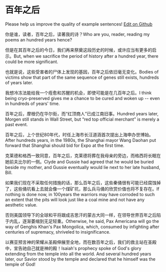 # 百年之后

Please help us improve the quality of example sentences! [Edit on Github](https://github.com/jiyushe/jiyu-example-sentence-source/blob/main/chinese/bainianzhihou.md)

<p><span class="chinese">你是谁，读者，百年之后，读著我的诗？</span><span class="english">Who are you, reader, reading my poems an hundred years hence?</span></p>

<p><span class="chinese">但是在其百年之后的今日，我们再来祭奠这段历史的时候，或许应当有更多的启示。</span><span class="english">But, when we sacrifice the period of history after a hundred year, there could be more significant.</span></p>

<p><span class="chinese">也就是说，这些受害者的尸体上发现的基因，百年之后依旧毫无变化。</span><span class="english">Bodies of victims show that part of the same sequence of genes still exists, hundreds of years later.</span></p>

<p><span class="chinese">我想冷冻法能给我一个痊愈和苏醒的机会，即使可能是在几百年之后。</span><span class="english">I think being cryo-preserved gives me a chance to be cured and woken up -- even in hundreds of years' time.</span></p>

<p><span class="chinese">百年之后，摩根仍在华尔街，而“红顶商人”已成江南旧事。</span><span class="english">Hundred years later, Morgen still stands in Wall Street, but “red top official merchant” is merely a past event.</span></p>

<p><span class="chinese">百年之后，上个世纪80年代，时任上海市长汪道涵首次提出上海申办世博始。</span><span class="english">After hundreds years, in the 1980s, the Shanghai mayor Wang Daohan put forward that Shanghai should bid for Expo at the first time.</span></p>

<p><span class="chinese">克莱德和格西一致同意，百年之后，克莱德将葬在我母亲的旁边，而格西将长眠在她前夫比尔的一侧。</span><span class="english">Clyde and Gussie had agreed that he would be buried beside my mother, and Gussie eventually would lie next to her late husband, Bill.</span></p>

<p><span class="chinese">如果我们现在不采取任何措施的话，那么百年之后，这些秦俑很有可能已经腐蚀掉了，这些俑坑看上去就会像一个煤矿坑，那么兵马俑的欣赏价值也将不复存在。</span><span class="english">If nothing is done now, in 100years the warriors may have corroded to such an extent that the pits will look just like a coal mine and not have any aesthetic value.</span></p>

<p><span class="chinese">否则美国领导下的全球和平将跟成吉思汗的蒙古大同一样，在领导世界百年之后陷于内乱，逐渐萎缩到无足轻重。</span><span class="english">Otherwise, he said, Pax Americana will go the way of Genghis Khan's Pax Mongolica, which, consumed by infighting after centuries of supremacy, shriveled to insignificance.</span></p>

<p><span class="chinese">以赛亚预言神的荣耀从圣殿伸展至全地，而在数百年之后，我们的救主站在圣殿中，宣告祂自己就是神的殿！</span><span class="english">Isaiah's prophecy spoke of God's glory extending from the temple into all the world. And several hundred years later, our Savior stood by the temple and declared that he himself was the temple of God!</span></p>

